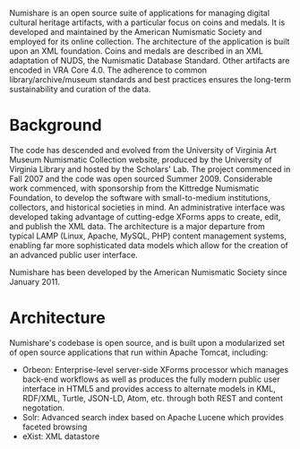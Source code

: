 Numishare is an open source suite of applications for managing digital cultural heritage artifacts, with a particular focus on coins and medals. It is developed and maintained by the American Numismatic Society and employed for its online collection. The architecture of the application is built upon an XML foundation. Coins and medals are described in an XML adaptation of NUDS, the Numismatic Database Standard. Other artifacts are encoded in VRA Core 4.0. The adherence to common library/archive/museum standards and best practices ensures the long-term sustainability and curation of the data.

Background
=========

The code has descended and evolved from the University of Virginia Art Museum Numismatic Collection website, produced by the University of Virginia Library and hosted by the Scholars' Lab. The project commenced in Fall 2007 and the code was open sourced Summer 2009. Considerable work commenced, with sponsorship from the Kittredge Numismatic Foundation, to develop the software with small-to-medium institutions, collectors, and historical societies in mind. An administrative interface was developed taking advantage of cutting-edge XForms apps to create, edit, and publish the XML data. The architecture is a major departure from typical LAMP (Linux, Apache, MySQL, PHP) content management systems, enabling far more sophisticated data models which allow for the creation of an advanced public user interface.

Numishare has been developed by the American Numismatic Society since January 2011.

Architecture
=========

Numishare's codebase is open source, and is built upon a modularized set of open source applications that run within Apache Tomcat, including:

  * Orbeon: Enterprise-level server-side XForms processor which manages back-end workflows as well as produces the fully modern public user interface in HTML5 and provides access to alternate models in KML, RDF/XML, Turtle, JSON-LD, Atom, etc. through both REST and content negotation.
  * Solr: Advanced search index based on Apache Lucene which provides faceted browsing
  * eXist: XML datastore

